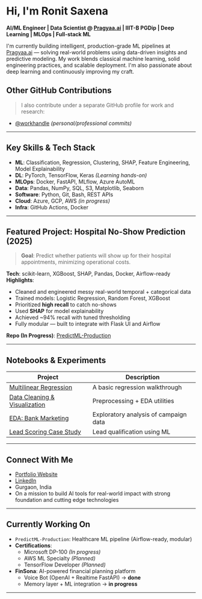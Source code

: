 # Hi, I'm Ronit Saxena

**AI/ML Engineer | Data Scientist @ [Pragyaa.ai](https://pragyaa.ai) | IIIT-B PGDip | Deep Learning | MLOps | Full-stack ML**

I'm currently building intelligent, production-grade ML pipelines at [Pragyaa.ai](https://pragyaa.ai) — solving real-world problems using data-driven insights and predictive modeling. My work blends classical machine learning, solid engineering practices, and scalable deployment. I'm also passionate about deep learning and continuously improving my craft.

## Other GitHub Contributions

> I also contribute under a separate GitHub profile for work and research:

- [@workhandle](https://github.com/roni2231) *(personal/professional commits)* 
---

## Key Skills & Tech Stack

- **ML**: Classification, Regression, Clustering, SHAP, Feature Engineering, Model Explainability  
- **DL**: PyTorch, TensorFlow, Keras *(Learning hands-on)*  
- **MLOps**: Docker, FastAPI, MLflow, Azure AutoML  
- **Data**: Pandas, NumPy, SQL, S3, Matplotlib, Seaborn  
- **Software**: Python, Git, Bash, REST APIs  
- **Cloud**: Azure, GCP, AWS *(in progress)*  
- **Infra**: GitHub Actions, Docker

---

## Featured Project: Hospital No-Show Prediction (2025)

> **Goal**: Predict whether patients will show up for their hospital appointments, minimizing operational costs.

**Tech**: scikit-learn, XGBoost, SHAP, Pandas, Docker, Airflow-ready  
**Highlights**:
- Cleaned and engineered messy real-world temporal + categorical data  
- Trained models: Logistic Regression, Random Forest, XGBoost  
- Prioritized **high recall** to catch no-shows  
- Used **SHAP** for model explainability  
- Achieved ~94% recall with tuned thresholding  
- Fully modular — built to integrate with Flask UI and Airflow

**Repo (In Progress)**: [PredictML-Production](https://github.com/ronit22203/PredictML-Production)

---

## Notebooks & Experiments

| Project | Description |
|--------|-------------|
| [Multilinear Regression](https://github.com/ronit22203/MultilinearRegression) | A basic regression walkthrough |
| [Data Cleaning & Visualization](https://github.com/ronit22203/data-cleaning-and-visualisation) | Preprocessing + EDA utilities |
| [EDA: Bank Marketing](https://github.com/ronit22203/EDABankMarketing) | Exploratory analysis of campaign data |
| [Lead Scoring Case Study](https://github.com/ronit22203/LeadsScoringCaseStudy) | Lead qualification using ML |

---

## Connect With Me

- [Portfolio Website](https://ronit-dev-portf.vercel.app)  
- [LinkedIn](https://www.linkedin.com/in/ronitsaxena)  
- Gurgaon, India  
- On a mission to build AI tools for real-world impact with strong foundation and cutting edge technologies

---

## Currently Working On

- `PredictML-Production`: Healthcare ML pipeline (Airflow-ready, modular)  
- **Certifications**:
  - Microsoft DP-100 *(In progress)*
  - AWS ML Specialty *(Planned)*
  - TensorFlow Developer *(Planned)*
- **FinSona**: AI-powered financial planning platform
  - Voice Bot (OpenAI + Realtime FastAPI) → **done**
  - Memory layer + ML integration → **in progress**

---
